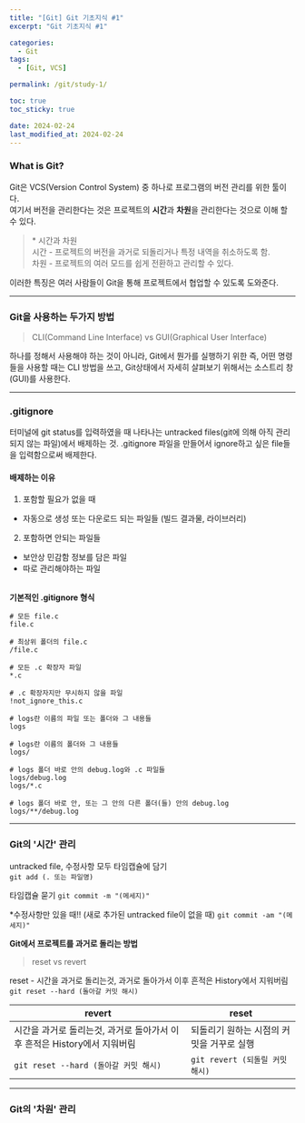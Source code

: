 ```yaml
---
title: "[Git] Git 기초지식 #1"
excerpt: "Git 기초지식 #1"

categories:
  - Git
tags:
  - [Git, VCS]

permalink: /git/study-1/

toc: true
toc_sticky: true

date: 2024-02-24
last_modified_at: 2024-02-24
---
```


### What is Git?  

Git은 VCS(Version Control System) 중 하나로 프로그램의 버전 관리를 위한 툴이다.  
여기서 버전을 관리한다는 것은 프로젝트의 **시간**과 **차원**을 관리한다는 것으로 이해 할 수 있다.

>\* 시간과 차원  
시간 - 프로젝트의 버전을 과거로 되돌리거나 특정 내역을 취소하도록 함.  
차원 - 프로젝트의 여러 모드를 쉽게 전환하고 관리할 수 있다.

이러한 특징은 여러 사람들이 Git을 통해 프로젝트에서 협업할 수 있도록 도와준다.

---

### Git을 사용하는 두가지 방법
>CLI(Command Line Interface) vs GUI(Graphical User Interface)

하나를 정해서 사용해야 하는 것이 아니라,
Git에서 뭔가를 실행하기 위한 즉, 어떤 명령들을 사용할 때는 CLI 방법을 쓰고, Git상태에서 자세히 살펴보기 위해서는 소스트리 창(GUI)를 사용한다.

---

### .gitignore

터미널에 git status를 입력하였을 때 나타나는 untracked files(git에 의해 아직 관리되지 않는 파일)에서 배제하는 것. .gitignore 파일을 만들어서 ignore하고 싶은 file들을 입력함으로써 배제한다.
&nbsp;

#### 배제하는 이유
1. 포함할 필요가 없을 때  
- 자동으로 생성 또는 다운로드 되는 파일들 (빌드 결과물, 라이브러리)
  
2. 포함하면 안되는 파일들
- 보안상 민감함 정보를 담은 파일
- 따로 관리해야하는 파일  
&nbsp;

**기본적인 .gitignore 형식**
```
# 모든 file.c
file.c

# 최상위 폴더의 file.c
/file.c

# 모든 .c 확장자 파일
*.c

# .c 확장자지만 무시하지 않을 파일
!not_ignore_this.c

# logs란 이름의 파일 또는 폴더와 그 내용들
logs

# logs란 이름의 폴더와 그 내용들
logs/

# logs 폴더 바로 안의 debug.log와 .c 파일들
logs/debug.log
logs/*.c

# logs 폴더 바로 안, 또는 그 안의 다른 폴더(들) 안의 debug.log
logs/**/debug.log
```

---

### Git의 '시간' 관리

untracked file, 수정사항 모두 타임캡슐에 담기  
`git add (. 또는 파일명)`

타임캡슐 묻기
`git commit -m "(메세지)"`

\*수정사항만 있을 때!! (새로 추가된 untracked file이 없을 때)
`git commit -am "(메세지)"`

**Git에서 프로젝트를 과거로 돌리는 방법**
>reset vs revert

reset - 시간을 과거로 돌리는것, 과거로 돌아가서 이후 흔적은 History에서 지워버림
`git reset --hard (돌아갈 커밋 해시)`

| revert | reset |
| ---   | ---  | 
|  시간을 과거로 돌리는것, 과거로 돌아가서 이후 흔적은 History에서 지워버림   | 되돌리기 원하는 시점의 커밋을 거꾸로 실행 |
| `git reset --hard (돌아갈 커밋 해시)`| `git revert (되돌릴 커밋 해시)` |

---

### Git의 '차원' 관리




















